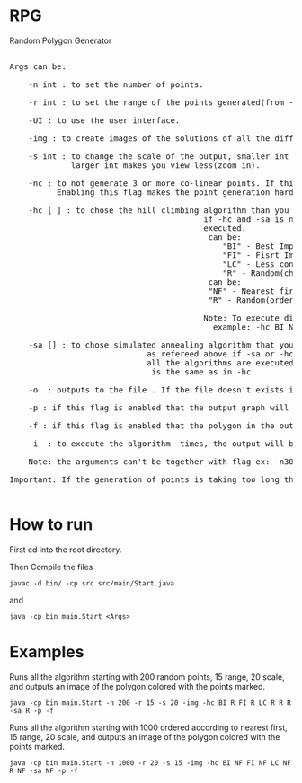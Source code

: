 # RPG
Random Polygon Generator

<pre>

Args can be:

	-n int : to set the number of points.

	-r int : to set the range of the points generated(from -r to r).

	-UI : to use the user interface.

	-img : to create images of the solutions of all the different algorithms.

	-s int : to change the scale of the output, smaller int allows to view more of the graph(zoom out),
	         larger int makes you view less(zoom in).

	-nc : to not generate 3 or more co-linear points. If this flag is not enabled that co-linear points are allowed.
	      Enabling this flag makes the point generation harder.

	-hc [<Heuristic> <FirstCandidate>] : to chose the hill climbing algorithm than you want,
	                                     if -hc and -sa is not present than all the algorithms are
	                                     executed.
	                                     <Heuristic> can be:
	                                         "BI" - Best Improvement(chooses the candidate that improves the perimeter the most).
	                                         "FI" - Fisrt Improvement(chooses the first candidate).
	                                         "LC" - Less conflicts(chooses the candidate that has the least conflicts).
	                                         "R" - Random(chose a random candidate).
	                                     <FirstCandidate> can be:
	                                   	  "NF" - Nearest first(order the points of the first candidate by distance from each other).
	                                   	  "R" - Random(order the points of the first candidate randomly).

	                                     Note: To execute different combinations do : -hc <Heuristic> <FirstCandidate> <Heuristic> <FirstCandidate> ...
	                                   	   example: -hc BI NF BI R FI NF -> executes Best Improvement with Nearest First, Best Improvement with Random and First Improvement with Nearest First.

	-sa [<FirstCandidate>] : to chose simulated annealing algorithm that you want,
	                         as refereed above if -sa or -hc are not present than
	                         all the algorithms are executed.
	                         <FirstCandidate> is the same as in -hc.

	-o <name> : outputs to the file <name>. If the file doesn't exists is created, if it exists than all the contents are erased.

	-p : if this flag is enabled that the output graph will have the points marked.

	-f : if this flag is enabled that the polygon in the output graph will be colored.

	-i <int> : to execute the algorithm <int> times, the output will be the average of all runs.

	Note: the arguments can't be together with flag ex: -n30

Important: If the generation of points is taking too long then you have to lower n or increase r.

</pre>
# How to run

First cd into the root directory.

Then Compile the files 
```console
javac -d bin/ -cp src src/main/Start.java
```
and
```console
java -cp bin main.Start <Args>
```

# Examples
Runs all the algorithm starting with 200 random points, 15 range, 20 scale, and outputs an image of the polygon colored with the points marked.
```console
java -cp bin main.Start -n 200 -r 15 -s 20 -img -hc BI R FI R LC R R R -sa R -p -f
```

Runs all the algorithm starting with 1000 ordered according to nearest first, 15 range, 20 scale, and outputs an image of the polygon colored with the points marked.           
```console
java -cp bin main.Start -n 1000 -r 20 -s 15 -img -hc BI NF FI NF LC NF R NF -sa NF -p -f
```

